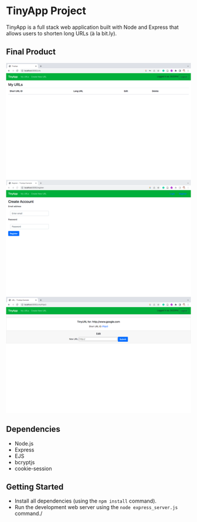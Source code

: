 # TinyApp Project

TinyApp is a full stack web application built with Node and Express that allows users to shorten long URLs (à la bit.ly).

## Final Product

!["My URLs"](./urls.png)
!["Register Page"](./register.png)
!["Edit Page"](./urls-id.png)

## Dependencies

- Node.js
- Express
- EJS
- bcryptjs
- cookie-session

## Getting Started

- Install all dependencies (using the `npm install` command).
- Run the development web server using the `node express_server.js` command./